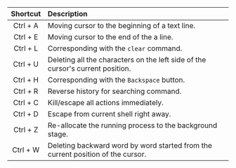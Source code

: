 | Shortcut | Description |
|:---:|:----------|
| Ctrl + A | Moving cursor to the beginning of a text line. |
| Ctrl + E | Moving cursor to the end of the a line. |
| Ctrl + L | Corresponding with the `clear` command. |
| Ctrl + U | Deleting all the characters on the left side of the cursor's current position. |
| Ctrl + H | Corresponding with the `Backspace` button. |
| Ctrl + R | Reverse history for searching command. |
| Ctrl + C | Kill/escape all actions immediately. |
| Ctrl + D | Escape from current shell right away. |
| Ctrl + Z | Re-allocate the running process to the background stage. |
| Ctrl + W | Deleting backward word by word started from the current position of the cursor. |